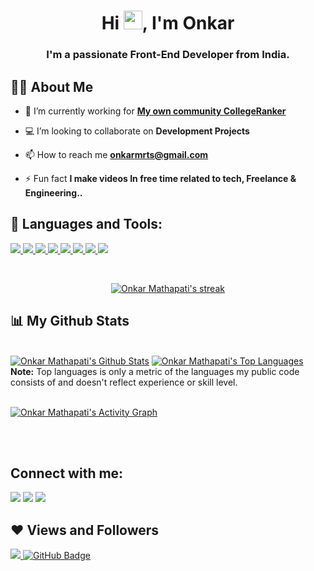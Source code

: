 

<h1 align="center">Hi <img src="https://raw.githubusercontent.com/MartinHeinz/MartinHeinz/master/wave.gif" width="30px">, I'm Onkar</h1>
<h3 align="center">I'm a passionate Front-End Developer from India.</h3>


## 🙋‍♂️ About Me

- 🔭 I’m currently working for **[ My own community CollegeRanker](/)**

- 💻 I’m looking to collaborate on **Development Projects**

- 📫 How to reach me **onkarmrts@gmail.com**

- ⚡ Fun fact **I make videos In free time related to tech, Freelance & Engineering..**

## 🚀 Languages and Tools:                         

<p align="left"> 
    <a href="https://reactjs.org/" target="_blank"> <img src="https://img.icons8.com/color/48/000000/react-native.png"/> </a>
    <a href="https://developer.mozilla.org/en-US/docs/Web/JavaScript" target="_blank"> <img src="https://img.icons8.com/color/48/000000/javascript.png"/> </a> 
    <a href="https://www.w3.org/html/" target="_blank"> <img src="https://img.icons8.com/color/48/000000/html-5.png"/> </a> 
    <a href="https://www.w3schools.com/css/" target="_blank"> <img src="https://img.icons8.com/color/48/000000/css3.png"/> </a> 
    <a href="https://getbootstrap.com" target="_blank"> <img src="https://img.icons8.com/color/48/000000/bootstrap.png"/> </a> 
    <a href="https://www.python.org" target="_blank"> <img src="https://img.icons8.com/color/48/000000/python.png"/> </a> 
    <a href="https://firebase.google.com/" target="_blank"> <img src="https://img.icons8.com/color/48/000000/firebase.png"/> </a> 
    <a href="https://git-scm.com/" target="_blank"> <img src="https://img.icons8.com/color/48/000000/git.png"/> </a> 
 
</p>

<!-- [![React Badge](https://img.shields.io/badge/-React-61DBFB?style=for-the-badge&labelColor=black&logo=react&logoColor=61DBFB)](#)  [![Javascript Badge](https://img.shields.io/badge/-Javascript-F0DB4F?style=for-the-badge&labelColor=black&logo=javascript&logoColor=F0DB4F)](#) [![Typescript Badge](https://img.shields.io/badge/-Typescript-007acc?style=for-the-badge&labelColor=black&logo=typescript&logoColor=007acc)](#) [![Nodejs Badge](https://img.shields.io/badge/-Nodejs-3C873A?style=for-the-badge&labelColor=black&logo=node.js&logoColor=3C873A)](#) [![GraphQL Badge](https://img.shields.io/badge/-GraphQl-e535ab?style=for-the-badge&labelColor=black&logo=node.js&logoColor=e535ab)](#) -->
<br/>

<p align="center">
    <a href="https://github.com/onkarmrts/github-readme-streak-stats">
        <img title="🔥 Get streak stats for your profile at git.io/streak-stats" alt="Onkar Mathapati's streak" src="https://github-readme-streak-stats.herokuapp.com/?user=onkarmrts&theme=black-ice&hide_border=true&stroke=0000&background=060A0CD0"/>
    </a>
</p>

## 📊 My Github Stats

  <br/>
    <a href="https://github.com/onkarmrts/github-readme-stats"><img alt="Onkar Mathapati's Github Stats" src="https://github-readme-stats.vercel.app/api?username=onkarmrts&show_icons=true&count_private=true&theme=react&hide_border=true&bg_color=0D1117" /></a>
  <a href="https://github.com/onkarmrts/github-readme-stats"><img alt="Onkar Mathapati's Top Languages" src="https://github-readme-stats.vercel.app/api/top-langs/?username=onkarmrts&langs_count=8&count_private=true&layout=compact&theme=react&hide_border=true&bg_color=0D1117" /></a>
  <br/>
  <b>Note:</b> Top languages is only a metric of the languages my public code consists of and doesn't reflect experience or skill level.


<br/>
<br/>

<a href="https://github.com/onkarmrts/github-readme-activity-graph"><img alt="Onkar Mathapati's Activity Graph" src="https://activity-graph.herokuapp.com/graph?username=onkarmrts&bg_color=0D1117&color=5BCDEC&line=5BCDEC&point=FFFFFF&hide_border=true" /></a>

<br/>
<br/>

## Connect with me:
<p align="left">

<a href = "https://www.linkedin.com/in/onkarmrts/"><img src="https://img.icons8.com/fluent/48/000000/linkedin.png"/></a>
<a href = "https://twitter.com/onkarmrts/"><img src="https://img.icons8.com/fluent/48/000000/twitter.png"/></a>
<a href = "https://www.instagram.com/onkarmrts/"><img src="https://img.icons8.com/fluent/48/000000/instagram-new.png"/></a>


</p>
<p></P>
<p></P>


## ❤ Views and Followers
<a href="https://github.com/Meghna-DAS/github-profile-views-counter">
    <img src="https://komarev.com/ghpvc/?username=onkarmrts">
</a>
<a href="https://github.com/onkarmrts?tab=followers"><img src="https://img.shields.io/github/followers/onkarmrts?label=Followers&style=social" alt="GitHub Badge"></a>
